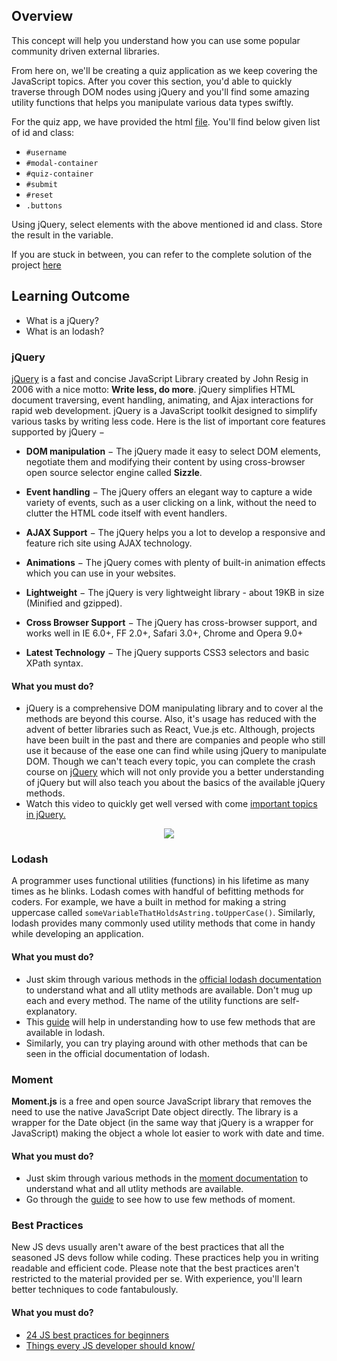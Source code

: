 ﻿## Overview

This concept will help you understand how you can use some popular community driven external libraries.

From here on, we'll be creating a quiz application as we keep covering the JavaScript topics. After you cover this section, you'd able to quickly traverse through DOM nodes using jQuery and you'll find some amazing utility functions that helps you manipulate various data types swiftly.

For the quiz app, we have provided the html [file](https://drive.google.com/file/d/1jaTzHORhl8_Rinty2HwC6ZoyXQbMDhY5/view?usp=sharing). You'll find below given list of id and class:

- `#username`
- `#modal-container`
- `#quiz-container`
- `#submit`
- `#reset`
- `.buttons`

Using jQuery, select elements with the above mentioned id and class. Store the result in the variable.

If you are stuck in between, you can refer to the complete solution of the project [here](https://drive.google.com/file/d/1hUn72omMXAbkNv6VkNsCS_uxnlOJjxmZ/view?usp=sharing)

## Learning Outcome

- What is a jQuery?
- What is an lodash?

### jQuery

[jQuery](https://jquery.com/) is a fast and concise JavaScript Library created by John Resig in 2006 with a nice motto: **Write less, do more**. jQuery simplifies HTML document traversing, event handling, animating, and Ajax interactions for rapid web development. jQuery is a JavaScript toolkit designed to simplify various tasks by writing less code. Here is the list of important core features supported by jQuery −

- **DOM manipulation** − The jQuery made it easy to select DOM elements, negotiate them and modifying their content by using cross-browser open source selector engine called **Sizzle**.

- **Event handling** − The jQuery offers an elegant way to capture a wide variety of events, such as a user clicking on a link, without the need to clutter the HTML code itself with event handlers.

- **AJAX Support** − The jQuery helps you a lot to develop a responsive and feature rich site using AJAX technology.

- **Animations** − The jQuery comes with plenty of built-in animation effects which you can use in your websites.

- **Lightweight** − The jQuery is very lightweight library - about 19KB in size (Minified and gzipped).

- **Cross Browser Support** − The jQuery has cross-browser support, and works well in IE 6.0+, FF 2.0+, Safari 3.0+, Chrome and Opera 9.0+

- **Latest Technology** − The jQuery supports CSS3 selectors and basic XPath syntax.

#### What you must do?

- jQuery is a comprehensive DOM manipulating library and to cover al the methods are beyond this course. Also, it's usage has reduced with the advent of better libraries such as React, Vue.js etc. Although, projects have been built in the past and there are companies and people who still use it because of the ease one can find while using jQuery to manipulate DOM. Though we can't teach every topic, you can complete the crash course on [jQuery](http://jqfundamentals.com/) which will not only provide you a better understanding of jQuery but will also teach you about the basics of the available jQuery methods.
- Watch this video to quickly get well versed with come [important topics in jQuery.](https://www.youtube.com/watch?v=DZFugzFg4Ak)



<div align="center">
  <a href="https://www.youtube.com/watch?v=DZFugzFg4Ak">
  <img src="https://img.youtube.com/vi/DZFugzFg4Ak/0.jpg"></a>
</div>


### Lodash

A programmer uses functional utilities (functions) in his lifetime as many times as he blinks. Lodash comes with handful of befitting methods for coders. For example, we have a built in method for making a string uppercase called `someVariableThatHoldsAstring.toUpperCase()`. Similarly, lodash provides many commonly used utility methods that come in handy while developing an application.

#### What you must do?

- Just skim through various methods in the [official lodash documentation](https://lodash.com/docs/4.17.15) to understand what and all utlity methods are available. Don't mug up each and every method. The name of the utility functions are self-explanatory.
- This [guide](https://medium.com/front-end-weekly/introduction-to-lodash-71dbee093b49) will help in understanding how to use few methods that are available in lodash.
- Similarly, you can try playing around with other methods that can be seen in the official documentation of lodash.

### Moment

**Moment.js** is a free and open source JavaScript library that removes the need to use the native JavaScript Date object directly. The library is a wrapper for the Date object (in the same way that jQuery is a wrapper for JavaScript) making the object a whole lot easier to work with date and time.

#### What you must do?

- Just skim through various methods in the [moment documentation](https://momentjs.com/docs/) to understand what and all utlity methods are available.
- Go through the [guide](https://alligator.io/js/time-manipulations-momentjs/) to see how to use few methods of moment.

### Best Practices

New JS devs usually aren't aware of the best practices that all the seasoned JS devs follow while coding. These practices help you in writing readable and efficient code. Please note that the best practices aren't restricted to the material provided per se. With experience, you'll learn better techniques to code fantabulously.

#### What you must do?

- [24 JS best practices for beginners](https://code.tutsplus.com/tutorials/24-javascript-best-practices-for-beginners--net-5399)
- [Things every JS developer should know/](https://ilikekillnerds.com/2015/03/things-every-javascript-developer-should-know/)
